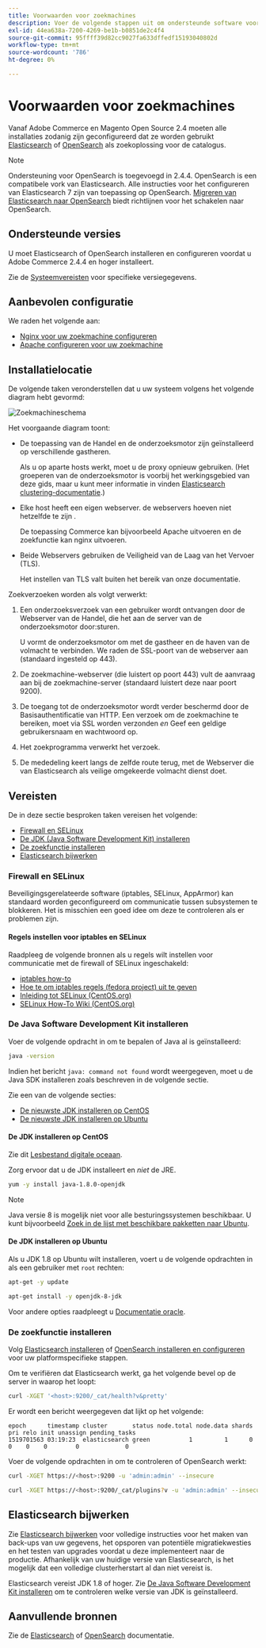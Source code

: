 ```yaml
---
title: Voorwaarden voor zoekmachines
description: Voer de volgende stappen uit om ondersteunde software voor zoekprogramma's te installeren en te configureren voor installaties op locatie van Adobe Commerce en Magento Open Source.
exl-id: 44ea638a-7200-4269-be1b-b0851de2c4f4
source-git-commit: 95ffff39d82cc9027fa633dffedf15193040802d
workflow-type: tm+mt
source-wordcount: '786'
ht-degree: 0%

---
```


# Voorwaarden voor zoekmachines

Vanaf Adobe Commerce en Magento Open Source 2.4 moeten alle installaties zodanig zijn geconfigureerd dat ze worden gebruikt [Elasticsearch](https://www.elastic.co) of [OpenSearch](https://opensearch.org/) als zoekoplossing voor de catalogus.

>[!NOTE]
>
>Ondersteuning voor OpenSearch is toegevoegd in 2.4.4. OpenSearch is een compatibele vork van Elasticsearch. Alle instructies voor het configureren van Elasticsearch 7 zijn van toepassing op OpenSearch. [Migreren van Elasticsearch naar OpenSearch](../../../upgrade/prepare/opensearch-migration.md) biedt richtlijnen voor het schakelen naar OpenSearch.

## Ondersteunde versies

U moet Elasticsearch of OpenSearch installeren en configureren voordat u Adobe Commerce 2.4.4 en hoger installeert.

Zie de [Systeemvereisten](../../system-requirements.md) voor specifieke versiegegevens.

## Aanbevolen configuratie

We raden het volgende aan:

* [Nginx voor uw zoekmachine configureren](configure-nginx.md)
* [Apache configureren voor uw zoekmachine](configure-apache.md)

## Installatielocatie

De volgende taken veronderstellen dat u uw systeem volgens het volgende diagram hebt gevormd:

![Zoekmachineschema](../../../assets/installation/search-engine-config.svg)

Het voorgaande diagram toont:

* De toepassing van de Handel en de onderzoeksmotor zijn geïnstalleerd op verschillende gastheren.

   Als u op aparte hosts werkt, moet u de proxy opnieuw gebruiken. (Het groeperen van de onderzoeksmotor is voorbij het werkingsgebied van deze gids, maar u kunt meer informatie in vinden [Elasticsearch clustering-documentatie](https://www.elastic.co/guide/en/elasticsearch/guide/current/distributed-cluster.html).)

* Elke host heeft een eigen webserver. de webservers hoeven niet hetzelfde te zijn .

   De toepassing Commerce kan bijvoorbeeld Apache uitvoeren en de zoekfunctie kan nginx uitvoeren.

* Beide Webservers gebruiken de Veiligheid van de Laag van het Vervoer (TLS).

   Het instellen van TLS valt buiten het bereik van onze documentatie.

Zoekverzoeken worden als volgt verwerkt:

1. Een onderzoeksverzoek van een gebruiker wordt ontvangen door de Webserver van de Handel, die het aan de server van de onderzoeksmotor door:sturen.

   U vormt de onderzoeksmotor om met de gastheer en de haven van de volmacht te verbinden. We raden de SSL-poort van de webserver aan (standaard ingesteld op 443).

1. De zoekmachine-webserver (die luistert op poort 443) vult de aanvraag aan bij de zoekmachine-server (standaard luistert deze naar poort 9200).

1. De toegang tot de onderzoeksmotor wordt verder beschermd door de Basisauthentificatie van HTTP. Een verzoek om de zoekmachine te bereiken, moet via SSL worden verzonden *en* Geef een geldige gebruikersnaam en wachtwoord op.

1. Het zoekprogramma verwerkt het verzoek.

1. De mededeling keert langs de zelfde route terug, met de Webserver die van Elasticsearch als veilige omgekeerde volmacht dienst doet.

## Vereisten

De in deze sectie besproken taken vereisen het volgende:

* [Firewall en SELinux](#firewall-and-selinux)
* [De JDK (Java Software Development Kit) installeren](#install-the-java-software-development-kit)
* [De zoekfunctie installeren](#install-the-search-engine)
* [Elasticsearch bijwerken](#upgrading-elasticsearch)

### Firewall en SELinux

Beveiligingsgerelateerde software (iptables, SELinux, AppArmor) kan standaard worden geconfigureerd om communicatie tussen subsystemen te blokkeren. Het is misschien een goed idee om deze te controleren als er problemen zijn.

#### Regels instellen voor iptables en SELinux

Raadpleeg de volgende bronnen als u regels wilt instellen voor communicatie met de firewall of SELinux ingeschakeld:

* [iptables how-to](https://help.ubuntu.com/community/IptablesHowTo)
* [Hoe te om iptables regels (fedora project) uit te geven](https://fedoraproject.org/wiki/How_to_edit_iptables_rules)
* [Inleiding tot SELinux (CentOS.org)](https://www.centos.org)
* [SELinux How-To Wiki (CentOS.org)](https://wiki.centos.org/HowTos/SELinux)

### De Java Software Development Kit installeren

Voer de volgende opdracht in om te bepalen of Java al is geïnstalleerd:

```bash
java -version
```

Indien het bericht `java: command not found` wordt weergegeven, moet u de Java SDK installeren zoals beschreven in de volgende sectie.

Zie een van de volgende secties:

* [De nieuwste JDK installeren op CentOS](#install-the-jdk-on-centos)
* [De nieuwste JDK installeren op Ubuntu](#install-the-jdk-on-ubuntu)

#### De JDK installeren op CentOS

Zie dit [Lesbestand digitale oceaan](https://www.digitalocean.com/community/tutorials/how-to-install-java-on-centos-and-fedora#install-oracle-java-8).

Zorg ervoor dat u de JDK installeert en *niet* de JRE.

```bash
yum -y install java-1.8.0-openjdk
```

>[!NOTE]
>
>Java versie 8 is mogelijk niet voor alle besturingssystemen beschikbaar. U kunt bijvoorbeeld [Zoek in de lijst met beschikbare pakketten naar Ubuntu](https://packages.ubuntu.com/).

#### De JDK installeren op Ubuntu

Als u JDK 1.8 op Ubuntu wilt installeren, voert u de volgende opdrachten in als een gebruiker met `root` rechten:

```bash
apt-get -y update
```

```bash
apt-get install -y openjdk-8-jdk
```

Voor andere opties raadpleegt u [Documentatie oracle](https://docs.oracle.com/javase/8/docs/technotes/guides/install/install_overview.html).

### De zoekfunctie installeren

Volg [Elasticsearch installeren](https://www.elastic.co/guide/en/elasticsearch/reference/current/install-elasticsearch.html) of [OpenSearch installeren en configureren](https://opensearch.org/docs/latest/opensearch/install/index/) voor uw platformspecifieke stappen.

Om te verifiëren dat Elasticsearch werkt, ga het volgende bevel op de server in waarop het loopt:

```bash
curl -XGET '<host>:9200/_cat/health?v&pretty'
```

Er wordt een bericht weergegeven dat lijkt op het volgende:

```terminal
epoch      timestamp cluster       status node.total node.data shards pri relo init unassign pending_tasks
1519701563 03:19:23  elasticsearch green           1         1      0   0    0    0        0             0
```

Voer de volgende opdrachten in om te controleren of OpenSearch werkt:

```bash
curl -XGET https://<host>:9200 -u 'admin:admin' --insecure
```

```bash
curl -XGET https://<host>:9200/_cat/plugins?v -u 'admin:admin' --insecure
```

## Elasticsearch bijwerken

Zie [Elasticsearch bijwerken](https://www.elastic.co/guide/en/elasticsearch/reference/current/setup-upgrade.html) voor volledige instructies voor het maken van back-ups van uw gegevens, het opsporen van potentiële migratiekwesties en het testen van upgrades voordat u deze implementeert naar de productie. Afhankelijk van uw huidige versie van Elasticsearch, is het mogelijk dat een volledige clusterherstart al dan niet vereist is.

Elasticsearch vereist JDK 1.8 of hoger. Zie [De Java Software Development Kit installeren](#install-the-java-software-development-kit) om te controleren welke versie van JDK is geïnstalleerd.

## Aanvullende bronnen

Zie de [Elasticsearch](https://www.elastic.co/guide/en/elasticsearch/reference/current/index.html) of [OpenSearch](https://opensearch.org/docs/latest/) documentatie.
